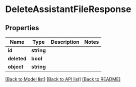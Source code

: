 # DeleteAssistantFileResponse

## Properties
Name | Type | Description | Notes
------------ | ------------- | ------------- | -------------
**id** | **string** |  | 
**deleted** | **bool** |  | 
**object** | **string** |  | 

[[Back to Model list]](../README.md#documentation-for-models) [[Back to API list]](../README.md#documentation-for-api-endpoints) [[Back to README]](../README.md)


